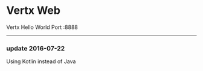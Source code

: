 # Vertx Web
Vertx  Hello World 
Port :8888

--- 
### update 2016-07-22
Using Kotlin instead of Java

